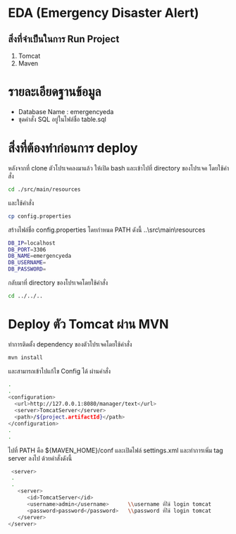 # EDA (Emergency Disaster Alert)

## สิ่งที่จำเป็นในการ Run Project
1. Tomcat
2. Maven

# รายละเอียดฐานข้อมูล
 - Database Name : emergencyeda
 - ชุดคำสั่ง SQL อยู่ในไฟล์ชื่อ table.sql
 
# สิ่งที่ต้องทำก่อนการ deploy
หลังจากที่ clone ตัวโปรเจคลงมาแล้ว ให้เปิด bash และเข้าไปที่ directory ของโปรเจค โดยใช้คำสั่ง
```bash
cd ./src/main/resources
```

และใช้คำสั่ง
```bash
cp config.properties
```

สร้างไฟล์ชื่อ config.properties โดยกำหนด PATH ดังนี้ ..\src\main\resources
```bash
DB_IP=localhost
DB_PORT=3306
DB_NAME=emergencyeda
DB_USERNAME=
DB_PASSWORD=
```

กลับมาที่ directory ของโปรเจคโดยใช้คำสั่ง
```bash
cd ../../..
```

# Deploy ตัว Tomcat ผ่าน MVN
ทำการติดตั้ง dependency ของตัวโปรเจคโดยใช้คำสั่ง
```bash
mvn install
```

และสามารถเข้าไปแก้ไข Config ได้ ผ่านคำสั่ง
```bash
.
.
<configuration>
  <url>http://127.0.0.1:8080/manager/text</url>
  <server>TomcatServer</server>
  <path>/${project.artifactId}</path>
</configuration>
.
.
```

ไปที่ PATH คือ ${MAVEN_HOME}/conf และเปิดไฟล์ settings.xml 
และทำการเพิ่ม tag server ลงไป ด้วยคำสั่งดังนี้
```bash
 <server>
 .
 .
   <server>
      <id>TomcatServer</id>
      <username>admin</username>      \\username ที่ใช้ login tomcat
      <password>password</password>   \\password ที่ใช้ login tomcat
   </server>
</server>
```
